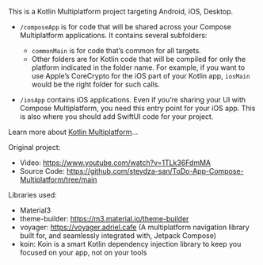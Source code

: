 This is a Kotlin Multiplatform project targeting Android, iOS, Desktop.

* `/composeApp` is for code that will be shared across your Compose Multiplatform applications.
  It contains several subfolders:
  - `commonMain` is for code that’s common for all targets.
  - Other folders are for Kotlin code that will be compiled for only the platform indicated in the folder name.
    For example, if you want to use Apple’s CoreCrypto for the iOS part of your Kotlin app,
    `iosMain` would be the right folder for such calls.

* `/iosApp` contains iOS applications. Even if you’re sharing your UI with Compose Multiplatform, 
  you need this entry point for your iOS app. This is also where you should add SwiftUI code for your project.


Learn more about [Kotlin Multiplatform](https://www.jetbrains.com/help/kotlin-multiplatform-dev/get-started.html)…

Original project: 
 - Video: https://www.youtube.com/watch?v=1TLk36FdmMA
 - Source Code: https://github.com/stevdza-san/ToDo-App-Compose-Multiplatform/tree/main

Libraries used:
 - Material3
 - theme-builder: https://m3.material.io/theme-builder
 - voyager: https://voyager.adriel.cafe (A multiplatform navigation library built for, and seamlessly integrated with, Jetpack Compose)
 - koin: Koin is a smart Kotlin dependency injection library to keep you focused on your app, not on your tools